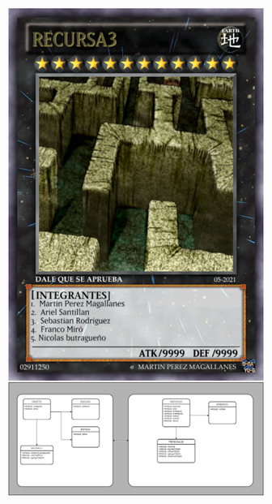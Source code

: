 <img src="picture\presentacion\recursa3.jpg" width='600'>

<img src="picture\presentacion\tp_algo1.drawio.png">
